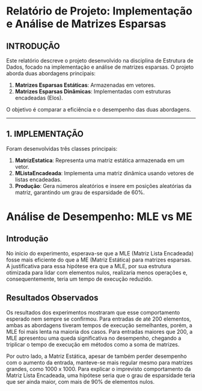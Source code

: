 # Relatório de Projeto: Implementação e Análise de Matrizes Esparsas

## INTRODUÇÃO
Este relatório descreve o projeto desenvolvido na disciplina de Estrutura de Dados, focado na implementação e análise de matrizes esparsas. O projeto aborda duas abordagens principais:
1. **Matrizes Esparsas Estáticas**: Armazenadas em vetores.
2. **Matrizes Esparsas Dinâmicas**: Implementadas com estruturas encadeadas (Elos).

O objetivo é comparar a eficiência e o desempenho das duas abordagens.

---

## 1. IMPLEMENTAÇÃO
Foram desenvolvidas três classes principais:
1. **MatrizEstatica**: Representa uma matriz estática armazenada em um vetor.
2. **MListaEncadeada**: Implementa uma matriz dinâmica usando vetores de listas encadeadas.
3. **Produção**: Gera números aleatórios e insere em posições aleatórias da matriz, garantindo um grau de esparsidade de 60%.

# Análise de Desempenho: MLE vs ME

## Introdução
No início do experimento, esperava-se que a MLE (Matriz Lista Encadeada) fosse mais eficiente do que a ME (Matriz Estática) para matrizes esparsas. A justificativa para essa hipótese era que a MLE, por sua estrutura otimizada para lidar com elementos nulos, realizaria menos operações e, consequentemente, teria um tempo de execução reduzido.

## Resultados Observados
Os resultados dos experimentos mostraram que esse comportamento esperado nem sempre se confirmou. Para entradas de até 200 elementos, ambas as abordagens tiveram tempos de execução semelhantes, porém, a MLE foi mais lenta na maioria dos casos. Para entradas maiores que 200, a MLE apresentou uma queda significativa no desempenho, chegando a triplicar o tempo de execução em métodos como a soma de matrizes.

Por outro lado, a Matriz Estática, apesar de também perder desempenho com o aumento da entrada, manteve-se mais regular mesmo para matrizes grandes, como 1000 x 1000.
Para explicar o imprevisto comportamento da Matriz Lista Encadeada, uma hipótese seria que o grau de esparsidade teria que ser ainda maior, com mais de 90% de elementos nulos.

